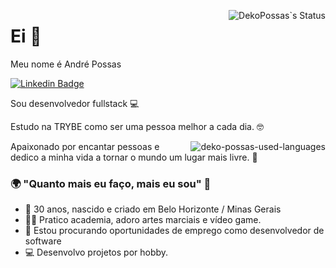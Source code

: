 <p> <img src="https://github-readme-stats.vercel.app/api?username=dekopossas&show_icons=true&theme=vue-dark" alt="DekoPossas`s Status" align="right" /> </p>

# Ei 👋

Meu nome é André Possas 

[![Linkedin Badge](https://img.shields.io/badge/-LinkedIn-blue?style=flat-square&logo=Linkedin&logoColor=white&link=https://www.linkedin.com/in/andrepossas/)](https://www.linkedin.com/in/andrepossas/)

Sou desenvolvedor fullstack 💻

Estudo na TRYBE como ser uma pessoa melhor a cada dia. 🤓

<p> <img src="https://github-readme-stats.vercel.app/api/top-langs/?username=dekopossas&layout=compact&theme=graywhite&title_color=268bd2" alt="deko-possas-used-languages" align="right"/> </p>

Apaixonado por encantar pessoas e dedico a minha vida a tornar o mundo um lugar mais livre. 🤖

### 🌍 "Quanto mais eu faço, mais eu sou" 🧠

- 📍 30 anos, nascido e criado em Belo Horizonte / Minas Gerais
- 🏋️‍♂️ Pratico academia, adoro artes marciais e vídeo game.
- 💼 Estou procurando oportunidades de emprego como desenvolvedor de software
- 💻 Desenvolvo projetos por hobby.
